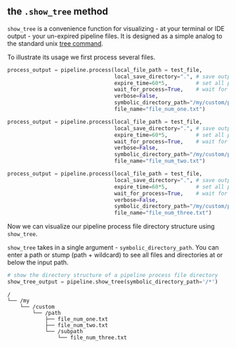 ## the `.show_tree` method

`show_tree` is a convenience function for visualizing - at your terminal or IDE output - your un-expired pipeline files.  It is designed as a simple analog to the standard unix [tree command](https://www.tecmint.com/linux-tree-command-examples/).

To illustrate its usage we first process several files.


```python
process_output = pipeline.process(local_file_path = test_file,
                                  local_save_directory=".", # save output in current directory
                                  expire_time=60*5,         # set all process data to expire in 5 minutes
                                  wait_for_process=True,    # wait for process to complete before regaining ide
                                  verbose=False,
                                  symbolic_directory_path="/my/custom/path",
                                  file_name="file_num_one.txt")   

process_output = pipeline.process(local_file_path = test_file,
                                  local_save_directory=".", # save output in current directory
                                  expire_time=60*5,         # set all process data to expire in 5 minutes
                                  wait_for_process=True,    # wait for process to complete before regaining ide
                                  verbose=False,
                                  symbolic_directory_path="/my/custom/path",
                                  file_name="file_num_two.txt")   

process_output = pipeline.process(local_file_path = test_file,
                                  local_save_directory=".", # save output in current directory
                                  expire_time=60*5,         # set all process data to expire in 5 minutes
                                  wait_for_process=True,    # wait for process to complete before regaining ide
                                  verbose=False,
                                  symbolic_directory_path="/my/custom/path/subpath",
                                  file_name="file_num_three.txt")   
```

Now we can visualize our pipeline process file directory structure using `show_tree`.

`show_tree` takes in a single argument - `symbolic_directory_path`.  You can enter a path or stump (path + wildcard) to see all files and directories at or below the input path.


```python
# show the directory structure of a pipeline process file directory
show_tree_output = pipeline.show_tree(symbolic_directory_path='/*')
```

    /
    └── /my
        └── /custom
            └── /path
                ├── file_num_one.txt
                ├── file_num_two.txt
                └── /subpath
                    └── file_num_three.txt
